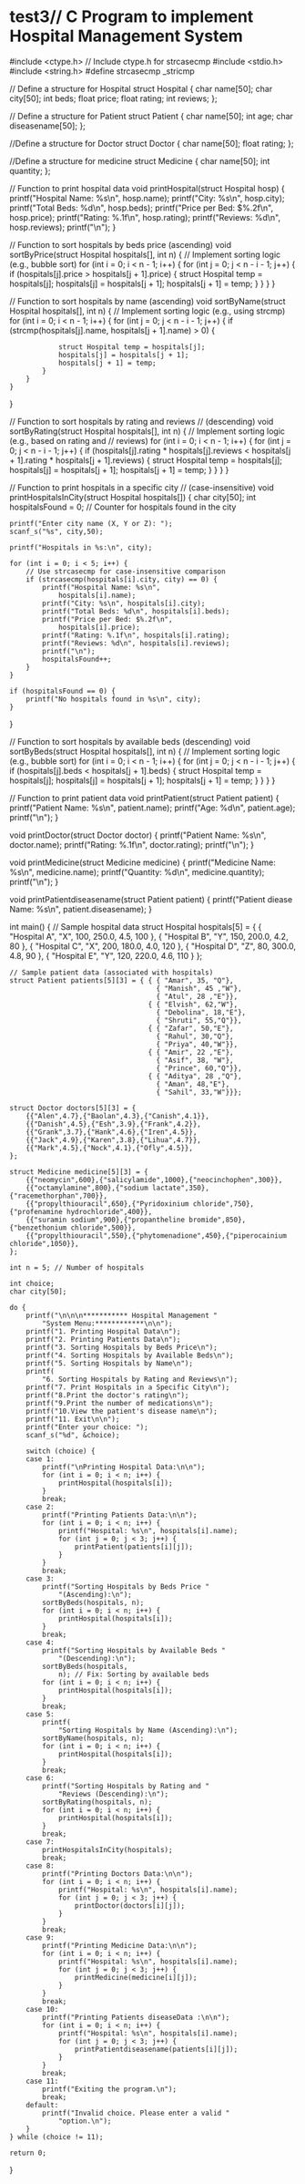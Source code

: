 # test3// C Program to implement Hospital Management System 
#include <ctype.h> // Include ctype.h for strcasecmp 
#include <stdio.h> 
#include <string.h> 
#define strcasecmp _stricmp

// Define a structure for Hospital 
struct Hospital {
    char name[50];
    char city[50];
    int beds;
    float price;
    float rating;
    int reviews;
};

// Define a structure for Patient 
struct Patient {
    char name[50];
    int age;
    char diseasename[50];
};

//Define a structure for Doctor
struct Doctor {
    char name[50];
    float rating;
};

//Define a structure for medicine
struct Medicine {
    char name[50];
    int quantity;
};

// Function to print hospital data 
void printHospital(struct Hospital hosp)
{
    printf("Hospital Name: %s\n", hosp.name);
    printf("City: %s\n", hosp.city);
    printf("Total Beds: %d\n", hosp.beds);
    printf("Price per Bed: $%.2f\n", hosp.price);
    printf("Rating: %.1f\n", hosp.rating);
    printf("Reviews: %d\n", hosp.reviews);
    printf("\n");
}

// Function to sort hospitals by beds price (ascending) 
void sortByPrice(struct Hospital hospitals[], int n)
{
    // Implement sorting logic (e.g., bubble sort) 
    for (int i = 0; i < n - 1; i++) {
        for (int j = 0; j < n - i - 1; j++) {
            if (hospitals[j].price
        > hospitals[j + 1].price) {
                struct Hospital temp = hospitals[j];
                hospitals[j] = hospitals[j + 1];
                hospitals[j + 1] = temp;
            }
        }
    }
}

// Function to sort hospitals by name (ascending) 
void sortByName(struct Hospital hospitals[], int n)
{
    // Implement sorting logic (e.g., using strcmp) 
    for (int i = 0; i < n - 1; i++) {
        for (int j = 0; j < n - i - 1; j++) {
            if (strcmp(hospitals[j].name,
                hospitals[j + 1].name)
        > 0) {

                struct Hospital temp = hospitals[j];
                hospitals[j] = hospitals[j + 1];
                hospitals[j + 1] = temp;
            }
        }
    }
}

// Function to sort hospitals by rating and reviews 
// (descending) 
void sortByRating(struct Hospital hospitals[], int n)
{
    // Implement sorting logic (e.g., based on rating and 
    // reviews) 
    for (int i = 0; i < n - 1; i++) {
        for (int j = 0; j < n - i - 1; j++) {
            if (hospitals[j].rating * hospitals[j].reviews
                < hospitals[j + 1].rating
                * hospitals[j + 1].reviews) {
                struct Hospital temp = hospitals[j];
                hospitals[j] = hospitals[j + 1];
                hospitals[j + 1] = temp;
            }
        }
    }
}

// Function to print hospitals in a specific city 
// (case-insensitive) 
void printHospitalsInCity(struct Hospital hospitals[])
{
    char city[50];
    int hospitalsFound
        = 0; // Counter for hospitals found in the city 

    printf("Enter city name (X, Y or Z): ");
    scanf_s("%s", city,50);

    printf("Hospitals in %s:\n", city);

    for (int i = 0; i < 5; i++) {
        // Use strcasecmp for case-insensitive comparison 
        if (strcasecmp(hospitals[i].city, city) == 0) {
            printf("Hospital Name: %s\n",
                hospitals[i].name);
            printf("City: %s\n", hospitals[i].city);
            printf("Total Beds: %d\n", hospitals[i].beds);
            printf("Price per Bed: $%.2f\n",
                hospitals[i].price);
            printf("Rating: %.1f\n", hospitals[i].rating);
            printf("Reviews: %d\n", hospitals[i].reviews);
            printf("\n");
            hospitalsFound++;
        }
    }

    if (hospitalsFound == 0) {
        printf("No hospitals found in %s\n", city);
    }
}

// Function to sort hospitals by available beds (descending) 
void sortByBeds(struct Hospital hospitals[], int n)
{
    // Implement sorting logic (e.g., bubble sort) 
    for (int i = 0; i < n - 1; i++) {
        for (int j = 0; j < n - i - 1; j++) {
            if (hospitals[j].beds < hospitals[j + 1].beds) {
                struct Hospital temp = hospitals[j];
                hospitals[j] = hospitals[j + 1];
                hospitals[j + 1] = temp;
            }
        }
    }
}

// Function to print patient data 
void printPatient(struct Patient patient)
{
    printf("Patient Name: %s\n", patient.name);
    printf("Age: %d\n", patient.age);
    printf("\n");
}

void printDoctor(struct Doctor doctor)
{
    printf("Patient Name: %s\n", doctor.name);
    printf("Rating: %.1f\n", doctor.rating);
    printf("\n");
}

void printMedicine(struct Medicine medicine)
{
    printf("Medicine Name: %s\n", medicine.name);
    printf("Quantity: %d\n", medicine.quantity);
    printf("\n");
}

void printPatientdiseasename(struct Patient patient) {
    printf("Patient diease Name: %s\n", patient.diseasename);
}

int main()
{
    // Sample hospital data 
    struct Hospital hospitals[5]
        = { { "Hospital A", "X", 100, 250.0, 4.5, 100 },
            { "Hospital B", "Y", 150, 200.0, 4.2, 80 },
            { "Hospital C", "X", 200, 180.0, 4.0, 120 },
            { "Hospital D", "Z", 80, 300.0, 4.8, 90 },
            { "Hospital E", "Y", 120, 220.0, 4.6, 110 } };

    // Sample patient data (associated with hospitals) 
    struct Patient patients[5][3] = { { { "Amar", 35, "Q"},
                                        { "Manish", 45 ,"W"},
                                        { "Atul", 28 ,"E"}},
                                      { { "Elvish", 62,"W"},
                                        { "Debolina", 18,"E"},
                                        { "Shruti", 55,"Q"}},
                                      { { "Zafar", 50,"E"},
                                        { "Rahul", 30,"Q"},
                                        { "Priya", 40,"W"}},
                                      { { "Amir", 22 ,"E"},
                                        { "Asif", 38, "W"},
                                        { "Prince", 60,"Q"}},
                                      { { "Aditya", 28 ,"Q"},
                                        { "Aman", 48,"E"},
                                        { "Sahil", 33,"W"}}};

    struct Doctor doctors[5][3] = {
        {{"Alen",4.7},{"Baolan",4.3},{"Canish",4.1}},
        {{"Danish",4.5},{"Esh",3.9},{"Frank",4.2}},
        {{"Grank",3.7},{"Hank",4.6},{"Iren",4.5}},
        {{"Jack",4.9},{"Karen",3.8},{"Lihua",4.7}},
        {{"Mark",4.5},{"Nock",4.1},{"Ofly",4.5}},
    };

    struct Medicine medicine[5][3] = {
        {{"neomycin",600},{"salicylamide",1000},{"neocinchophen",300}},
        {{"octamylamine",800},{"sodium lactate",350},{"racemethorphan",700}},
        {{"propylthiouracil",650},{"Pyridoxinium chloride",750},{"profenamine hydrochloride",400}},
        {{"suramin sodium",900},{"propantheline bromide",850},{"benzethonium chloride",500}},
        {{"propylthiouracil",550},{"phytomenadione",450},{"piperocainium chloride",1050}},
    };

    int n = 5; // Number of hospitals 

    int choice;
    char city[50];

    do {
        printf("\n\n\n*********** Hospital Management "
            "System Menu:************\n\n");
        printf("1. Printing Hospital Data\n");
        printf("2. Printing Patients Data\n");
        printf("3. Sorting Hospitals by Beds Price\n");
        printf("4. Sorting Hospitals by Available Beds\n");
        printf("5. Sorting Hospitals by Name\n");
        printf(
            "6. Sorting Hospitals by Rating and Reviews\n");
        printf("7. Print Hospitals in a Specific City\n");
        printf("8.Print the doctor's rating\n");
        printf("9.Print the number of medications\n");
        printf("10.View the patient's disease name\n");
        printf("11. Exit\n\n");
        printf("Enter your choice: ");
        scanf_s("%d", &choice);

        switch (choice) {
        case 1:
            printf("\nPrinting Hospital Data:\n\n");
            for (int i = 0; i < n; i++) {
                printHospital(hospitals[i]);
            }
            break;
        case 2:
            printf("Printing Patients Data:\n\n");
            for (int i = 0; i < n; i++) {
                printf("Hospital: %s\n", hospitals[i].name);
                for (int j = 0; j < 3; j++) {
                    printPatient(patients[i][j]);
                }
            }
            break;
        case 3:
            printf("Sorting Hospitals by Beds Price "
                "(Ascending):\n");
            sortByBeds(hospitals, n);
            for (int i = 0; i < n; i++) {
                printHospital(hospitals[i]);
            }
            break;
        case 4:
            printf("Sorting Hospitals by Available Beds "
                "(Descending):\n");
            sortByBeds(hospitals,
                n); // Fix: Sorting by available beds 
            for (int i = 0; i < n; i++) {
                printHospital(hospitals[i]);
            }
            break;
        case 5:
            printf(
                "Sorting Hospitals by Name (Ascending):\n");
            sortByName(hospitals, n);
            for (int i = 0; i < n; i++) {
                printHospital(hospitals[i]);
            }
            break;
        case 6:
            printf("Sorting Hospitals by Rating and "
                "Reviews (Descending):\n");
            sortByRating(hospitals, n);
            for (int i = 0; i < n; i++) {
                printHospital(hospitals[i]);
            }
            break;
        case 7:
            printHospitalsInCity(hospitals);
            break;
        case 8:
            printf("Printing Doctors Data:\n\n");
            for (int i = 0; i < n; i++) {
                printf("Hospital: %s\n", hospitals[i].name);
                for (int j = 0; j < 3; j++) {
                    printDoctor(doctors[i][j]);
                }
            }
            break;
        case 9:
            printf("Printing Medicine Data:\n\n");
            for (int i = 0; i < n; i++) {
                printf("Hospital: %s\n", hospitals[i].name);
                for (int j = 0; j < 3; j++) {
                    printMedicine(medicine[i][j]);
                }
            }
            break;
        case 10:
            printf("Printing Patients diseaseData :\n\n");
            for (int i = 0; i < n; i++) {
                printf("Hospital: %s\n", hospitals[i].name);
                for (int j = 0; j < 3; j++) {
                    printPatientdiseasename(patients[i][j]);
                }
            }
            break;
        case 11:
            printf("Exiting the program.\n");
            break;
        default:
            printf("Invalid choice. Please enter a valid "
                "option.\n");
        }
    } while (choice != 11);

    return 0;
}
